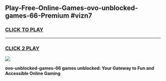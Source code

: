 
## Play-Free-Online-Games-ovo-unblocked-games-66-Premium #vizn7
<h3>
<a href="https://premium.freeplayer.one?title=ovo-unblocked-games-66&ref=8M">CLICK TO PLAY</a></h3>
<hr>

<h3>
<a href="https://premium.freeplayer.one?title=ovo-unblocked-games-66&ref=8M">CLICK 2 PLAY</a>
  
</h3>

<a href="https://premium.freeplayer.one?title=ovo-unblocked-games-66&ref=8M"><img src="https://clearcache.store/games.png"></a>


**ovo-unblocked-games-66 games unblocked: Your Gateway to Fun and Accessible Online Gaming**
